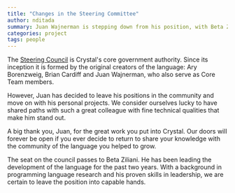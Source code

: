 ```yaml
---
title: "Changes in the Steering Committee"
author: nditada
summary: Juan Wajnerman is stepping down from his position, with Beta Ziliani taking his place.
categories: project
tags: people
---
```


The [Steering Council](https://crystal-lang.org/community/governance/#the-steering-council) is Crystal's core government authority. Since its inception it is formed by the original creators of the language: Ary Borenzweig, Brian Cardiff and Juan Wajnerman, who also serve as Core Team members.

However, Juan has decided to leave his positions in the community and move on with his personal projects. We consider ourselves lucky to have shared paths with such a great colleague with fine technical qualities that make him stand out.

A big thank you, Juan, for the great work you put into Crystal. Our doors will forever be open if you ever decide to return to share your knowledge with the community of the language you helped to grow.

The seat on the council passes to Beta Ziliani. He has been leading the development of the language for the past two years. With a background in programming language research and his proven skills in leadership, we are certain to leave the position into capable hands.
